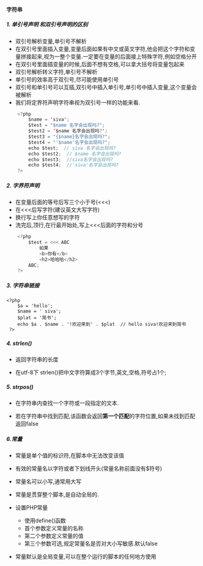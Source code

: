 ﻿
#### 字符串

##### 1. 单引号声明 和双引号声明的区别
* 双引号解析变量,单引号不解析
* 在双引号里面插入变量,变量后面如果有中文或英文字符,他会把这个字符和变量拼接起来,视为一整个变量.一定要在变量的后面接上特殊字符,例如空格分开
* 在双引号里面插变量的时候,后面不想有空格,可以拿大括号将变量包起来
* 双引号解析转义字符,单引号不解析
* 单引号的效率高于双引号,尽可能使用单引号
* 双引号和单引号可以互插,双引号中插入单引号,单引号中插入变量,这个变量会被解析
* 我们将定界符声明字符串视为双引号一样的功能来看.

```java
	<?php
		$name = 'siva';
		$test = "$name 名字会出现吗?";  
		$test2 = '$name 名字会出现吗?';  
		$test3 = "{$name}名字会出现吗?";
		$test4 = "'$name'名字会出现吗?";
		echo $test;  // siva 名字会出现吗?
		echo $test2;  // $name 名字会出现吗?
		echo $test3;  //siva名字会出现吗?
		echo $test4;  //'siva'名字会出现吗?
	?>
```

##### 2. 字界符声明
* 在变量后面的等号后写三个小于号(<<<)
* 在<<<后写字符(建议英文大写字符)
* 换行写上你任意想写的字符
* 洗完后,顶行,在行最开始处,写上<<<后面的字符和分号
```java
	<?php
		$test = <<< ABC
			如果
			<b>你有</b>
			<h2>哈哈哈</h2>
		ABC;
	?>
```
##### 3. 字符串链接

    <?php 
	    $a = 'hello';
	    $name = ' siva';
	    $plat = '简书';
	    echo $a . $name . '!欢迎来到' . $plat  // hello siva!欢迎来到简书
	 ?>
	 
##### 4. strlen()
* 返回字符串的长度
* 在utf-8下 strlen()把中文字符算成3个字节,英文,空格,符号占1个;

	<?php
		$name = '欢迎你!';
		echo strlen($name) ; //10
		echo strlen('hi bye!'); // 7
	?>
	
##### 5.  strpos() 
* 在字符串内查找一个字符或一段指定的文本.
* 若在字符串中找到匹配,该函数会返回**第一个匹配**的字符位置,如果未找到匹配 返回false

	<?php
		echo strpos( 'welcome','l'); //2
		echo strpos( '我的世界','世'); //6
	?>
	
##### 6.常量
* 常量是单个值的标识符,在脚本中无法改变该值
* 有效的常量名以字符或者下划线开头(常量名称前面没有$符号)
* 常量名可以小写,通常用大写
* 常量是贯穿整个脚本,是自动全局的.
* 设置PHP常量
	* 使用define()函数
	* 首个参数定义常量的名称
	* 第二个参数定义常量的值
	* 第三个参数可选,规定常量名是否对大小写敏感.默认false

	<?php
		define('STATICSTR','welcome!');
		echo STATICSTR;  // welcome!
		echo staticstr; //staticstr!
		
		define('STATICSTRS','welcome!',true);
		echo STATICSTRS; //welcome!
		echo staticstrs; // welcome!
	?>
* 常量默认是全局变量,可以在整个运行的脚本的任何地方使用

	<?php
		header('Content-type:text/html;charset=utf-8');
		define('STATICSTR','你好');
		function test(){
			echo STATICSTR;
		}
		test();   // 你好
	?>


